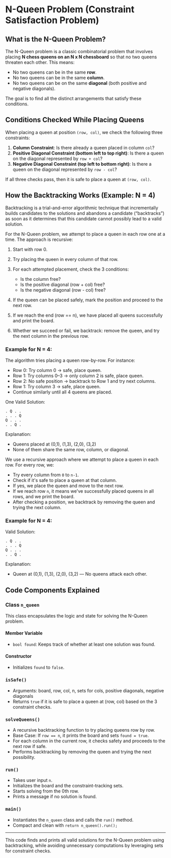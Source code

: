 # N-Queen Problem (Constraint Satisfaction Problem)

## What is the N-Queen Problem?

The N-Queen problem is a classic combinatorial problem that involves placing **N chess queens on an N x N chessboard** so that no two queens threaten each other. This means:

* No two queens can be in the same **row**.
* No two queens can be in the same **column**.
* No two queens can be on the same **diagonal** (both positive and negative diagonals).

The goal is to find all the distinct arrangements that satisfy these conditions.

## Conditions Checked While Placing Queens

When placing a queen at position `(row, col)`, we check the following three constraints:

1. **Column Constraint**: Is there already a queen placed in column `col`?
2. **Positive Diagonal Constraint (bottom left to top right)**: Is there a queen on the diagonal represented by `row + col`?
3. **Negative Diagonal Constraint (top left to bottom right)**: Is there a queen on the diagonal represented by `row - col`?

If all three checks pass, then it is safe to place a queen at `(row, col)`.

## How the Backtracking Works (Example: N = 4)

Backtracking is a trial-and-error algorithmic technique that incrementally builds candidates to the solutions and abandons a candidate (“backtracks”) as soon as it determines that this candidate cannot possibly lead to a valid solution.

For the N-Queen problem, we attempt to place a queen in each row one at a time. The approach is recursive:

1. Start with row 0.
2. Try placing the queen in every column of that row.
3. For each attempted placement, check the 3 conditions:

   * Is the column free?
   * Is the positive diagonal (row + col) free?
   * Is the negative diagonal (row - col) free?
4. If the queen can be placed safely, mark the position and proceed to the next row.
5. If we reach the end (row == n), we have placed all queens successfully and print the board.
6. Whether we succeed or fail, we backtrack: remove the queen, and try the next column in the previous row.

### Example for N = 4:

The algorithm tries placing a queen row-by-row. For instance:

* Row 0: Try column 0 → safe, place queen.
* Row 1: Try columns 0–3 → only column 2 is safe, place queen.
* Row 2: No safe position → backtrack to Row 1 and try next columns.
* Row 1: Try column 3 → safe, place queen.
* Continue similarly until all 4 queens are placed.

One Valid Solution:

```
. Q . .
. . . Q
Q . . .
. . Q .
```

Explanation:

* Queens placed at (0,1), (1,3), (2,0), (3,2)
* None of them share the same row, column, or diagonal.

We use a recursive approach where we attempt to place a queen in each row. For every row, we:

* Try every column from `0` to `n-1`.
* Check if it's safe to place a queen at that column.
* If yes, we place the queen and move to the next row.
* If we reach row `n`, it means we've successfully placed queens in all rows, and we print the board.
* After checking a position, we backtrack by removing the queen and trying the next column.

### Example for N = 4:

Valid Solution:

```
. Q . .
. . . Q
Q . . .
. . Q .
```

Explanation:

* Queen at (0,1), (1,3), (2,0), (3,2) — No queens attack each other.

## Code Components Explained

### Class `n_queen`

This class encapsulates the logic and state for solving the N-Queen problem.

#### Member Variable

* `bool found`: Keeps track of whether at least one solution was found.

#### Constructor

* Initializes `found` to `false`.

### `isSafe()`

* Arguments: board, row, col, n, sets for cols, positive diagonals, negative diagonals
* Returns `true` if it is safe to place a queen at (row, col) based on the 3 constraint checks.

### `solveQueens()`

* A recursive backtracking function to try placing queens row by row.
* Base Case: If `row == n`, it prints the board and sets `found = true`.
* For each column in the current row, it checks safety and proceeds to the next row if safe.
* Performs backtracking by removing the queen and trying the next possibility.

### `run()`

* Takes user input `n`.
* Initializes the board and the constraint-tracking sets.
* Starts solving from the 0th row.
* Prints a message if no solution is found.

### `main()`

* Instantiates the `n_queen` class and calls the `run()` method.
* Compact and clean with `return n_queen().run();`

---

This code finds and prints all valid solutions for the N-Queen problem using backtracking, while avoiding unnecessary computations by leveraging sets for constraint checks.

